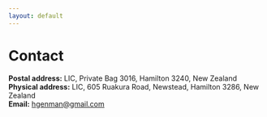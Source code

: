 ```yaml
---
layout: default
---
```


<script async src="https://www.googletagmanager.com/gtag/js?id=G-28DM9J1LV8"></script>
<script>
  window.dataLayer = window.dataLayer || [];
  function gtag(){dataLayer.push(arguments);}
  gtag('js', new Date());

  gtag('config', 'G-28DM9J1LV8');
</script>

Contact
=======

**Postal address:** LIC, Private Bag 3016, Hamilton 3240, New Zealand  
**Physical address:** LIC, 605 Ruakura Road, Newstead, Hamilton 3286, New Zealand  
**Email:** [hgenman@gmail.com](mailto:hgenman@gmail.com)

